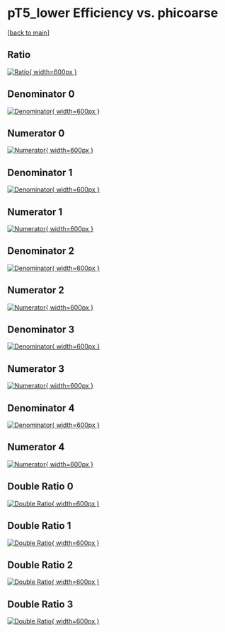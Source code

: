 # pT5_lower Efficiency vs. phicoarse

[[back to main](./)]



## Ratio

[![Ratio](../mtv/var/pT5_lower_loweta_321_0_eff_phicoarse.png){ width=600px }](../mtv/var/pT5_lower_loweta_321_0_eff_phicoarse.pdf)

## Denominator 0

[![Denominator](../mtv/den/pT5_lower_loweta_321_0_eff_phicoarse_den0.png){ width=600px }](../mtv/den/pT5_lower_loweta_321_0_eff_phicoarse_den0.pdf)

## Numerator 0

[![Numerator](../mtv/num/pT5_lower_loweta_321_0_eff_phicoarse_num0.png){ width=600px }](../mtv/num/pT5_lower_loweta_321_0_eff_phicoarse_num0.pdf)

## Denominator 1

[![Denominator](../mtv/den/pT5_lower_loweta_321_0_eff_phicoarse_den1.png){ width=600px }](../mtv/den/pT5_lower_loweta_321_0_eff_phicoarse_den1.pdf)

## Numerator 1

[![Numerator](../mtv/num/pT5_lower_loweta_321_0_eff_phicoarse_num1.png){ width=600px }](../mtv/num/pT5_lower_loweta_321_0_eff_phicoarse_num1.pdf)

## Denominator 2

[![Denominator](../mtv/den/pT5_lower_loweta_321_0_eff_phicoarse_den2.png){ width=600px }](../mtv/den/pT5_lower_loweta_321_0_eff_phicoarse_den2.pdf)

## Numerator 2

[![Numerator](../mtv/num/pT5_lower_loweta_321_0_eff_phicoarse_num2.png){ width=600px }](../mtv/num/pT5_lower_loweta_321_0_eff_phicoarse_num2.pdf)

## Denominator 3

[![Denominator](../mtv/den/pT5_lower_loweta_321_0_eff_phicoarse_den3.png){ width=600px }](../mtv/den/pT5_lower_loweta_321_0_eff_phicoarse_den3.pdf)

## Numerator 3

[![Numerator](../mtv/num/pT5_lower_loweta_321_0_eff_phicoarse_num3.png){ width=600px }](../mtv/num/pT5_lower_loweta_321_0_eff_phicoarse_num3.pdf)

## Denominator 4

[![Denominator](../mtv/den/pT5_lower_loweta_321_0_eff_phicoarse_den4.png){ width=600px }](../mtv/den/pT5_lower_loweta_321_0_eff_phicoarse_den4.pdf)

## Numerator 4

[![Numerator](../mtv/num/pT5_lower_loweta_321_0_eff_phicoarse_num4.png){ width=600px }](../mtv/num/pT5_lower_loweta_321_0_eff_phicoarse_num4.pdf)

## Double Ratio 0

[![Double Ratio](../mtv/ratio/pT5_lower_loweta_321_0_eff_phicoarse_ratio0.png){ width=600px }](../mtv/ratio/pT5_lower_loweta_321_0_eff_phicoarse_ratio0.pdf)

## Double Ratio 1

[![Double Ratio](../mtv/ratio/pT5_lower_loweta_321_0_eff_phicoarse_ratio1.png){ width=600px }](../mtv/ratio/pT5_lower_loweta_321_0_eff_phicoarse_ratio1.pdf)

## Double Ratio 2

[![Double Ratio](../mtv/ratio/pT5_lower_loweta_321_0_eff_phicoarse_ratio2.png){ width=600px }](../mtv/ratio/pT5_lower_loweta_321_0_eff_phicoarse_ratio2.pdf)

## Double Ratio 3

[![Double Ratio](../mtv/ratio/pT5_lower_loweta_321_0_eff_phicoarse_ratio3.png){ width=600px }](../mtv/ratio/pT5_lower_loweta_321_0_eff_phicoarse_ratio3.pdf)

